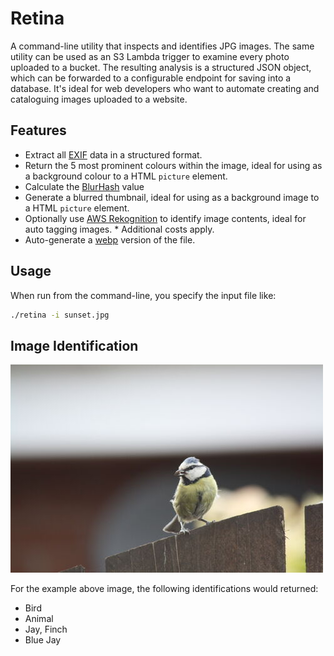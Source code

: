 # Retina

A command-line utility that inspects and identifies JPG images. The same utility can be used as an S3 Lambda trigger to examine every photo uploaded to a bucket. The resulting analysis is a structured JSON object, which can be forwarded to a configurable endpoint for saving into a database. It's ideal for web developers who want to automate creating and cataloguing images uploaded to a website.

## Features

* Extract all [EXIF](https://en.wikipedia.org/wiki/Exif) data in a structured format.
* Return the 5 most prominent colours within the image, ideal for using as a background colour to a HTML `picture` element.
* Calculate the [BlurHash](https://blurha.sh/) value
* Generate a blurred thumbnail, ideal for using as a background image to a HTML `picture` element.
* Optionally use [AWS Rekognition](https://aws.amazon.com/rekognition/) to identify image contents, ideal for auto tagging images. * Additional costs apply.
* Auto-generate a [webp](https://developers.google.com/speed/webp) version of the file.

## Usage

When run from the command-line, you specify the input file like:

``` bash
./retina -i sunset.jpg
```

## Image Identification

![Bird](/test-images/bird.jpg?raw=true)

For the example above image, the following identifications would returned:

* Bird
* Animal
* Jay, Finch
* Blue Jay
